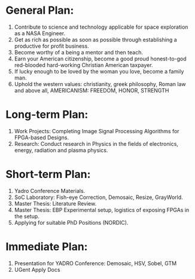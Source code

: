 # General Plan:
1) Contribute to science and technology applicable for space exploration as a NASA Engineer.
2) Get as rich as possible as soon as possible through establishing a productive for profit business.
3) Become worthy of a being a mentor and then teach.
4) Earn your American citizenship, become a good proud honest-to-god red-blooded hard-working Christian American taxpayer.
5) If lucky enough to be loved by the woman you love, become a family man. 
6) Uphold the western values: christianity, greek philosophy, Roman law and above all, AMERICANISM: FREEDOM, HONOR, STRENGTH

# Long-term Plan: 
1) Work Projects: Completing Image Signal Processing Algorithms for FPGA-based Designs.
2) Research: Conduct research in Physics in the fields of electronics, energy, radiation and plasma physics.

# Short-term Plan: 
1) Yadro Conference Materials.
2) SoC Laboratory: Fish-eye Correction, Demosaic, Resize, GrayWorld. 
3) Master Thesis: Literature Review.
4) Master Thesis: EBP Experimental setup, logistics of exposing FPGAs in the setup.
5) Applying for suitable PhD Positions (NORDIC).

# Immediate Plan: 
1) Presentation for YADRO Conference: Demosaic, HSV, Sobel, GTM
2) UGent Apply Docs